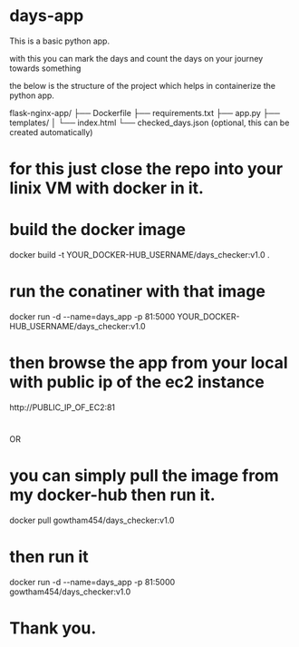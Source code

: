 # days-app

This is a basic python app.

with this you can mark the days and count the days on your journey towards something

the below is the structure of the project which helps in containerize the python app.

flask-nginx-app/
├── Dockerfile
├── requirements.txt
├── app.py
├── templates/
│   └── index.html
└── checked_days.json  (optional, this can be created automatically)

# for this just close the repo into your linix VM with docker in it.

# build the docker image 

docker build -t YOUR_DOCKER-HUB_USERNAME/days_checker:v1.0 .

# run the conatiner with that image

docker run -d --name=days_app -p 81:5000 YOUR_DOCKER-HUB_USERNAME/days_checker:v1.0

# then browse the app from your local with public ip of the ec2 instance

http://PUBLIC_IP_OF_EC2:81

# ###########################################################################################

OR 

# you can simply pull the image from my docker-hub then run it.

docker pull gowtham454/days_checker:v1.0

# then run it 

docker run -d --name=days_app -p 81:5000 gowtham454/days_checker:v1.0 

# Thank you.
